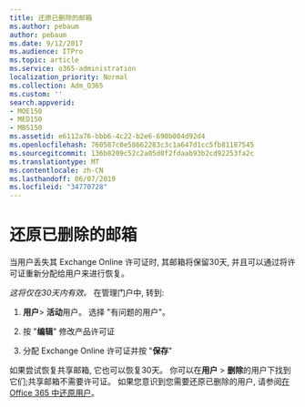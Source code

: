 ```yaml
---
title: 还原已删除的邮箱
ms.author: pebaum
author: pebaum
ms.date: 9/12/2017
ms.audience: ITPro
ms.topic: article
ms.service: o365-administration
localization_priority: Normal
ms.collection: Adm_O365
ms.custom: ''
search.appverid:
- MOE150
- MED150
- MBS150
ms.assetid: e6112a76-bbb6-4c22-b2e6-690b004d92d4
ms.openlocfilehash: 760587c0e58662283c3c1a647d1cc5fb81187545
ms.sourcegitcommit: 136b8209c52c2a05d0f2fdaab93b2cd92253fa2c
ms.translationtype: MT
ms.contentlocale: zh-CN
ms.lasthandoff: 06/07/2019
ms.locfileid: "34770728"
---
```

# <a name="restore-a-deleted-mailbox"></a>还原已删除的邮箱

当用户丢失其 Exchange Online 许可证时, 其邮箱将保留30天, 并且可以通过将许可证重新分配给用户来进行恢复。
  
 *这将仅在30天内有效。*  在管理门户中, 转到: 
  
1. **用户**\> **活动**用户。 选择 "有问题的用户"。 
    
2. 按 "**编辑**" 修改产品许可证 
    
3. 分配 Exchange Online 许可证并按 "**保存**"
    
如果尝试恢复共享邮箱, 它也可以恢复30天。 你可以在**用户** \> **删除**的用户下找到它们;共享邮箱不需要许可证。 如果您意识到您需要还原已删除的用户, 请参阅[在 Office 365 中还原用户](https://docs.microsoft.com/office365/admin/add-users/restore-user)。
  


